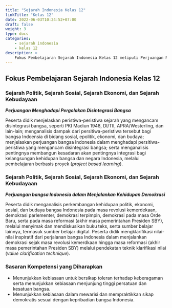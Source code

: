 ```yaml
---
title: "Sejarah Indonesia Kelas 12"
linkTitle: "Kelas 12"
date: 2022-06-03T10:24:52+07:00
draft: false
weight: 3
type: docs
categories:
    - sejarah indonesia
    - kelas 12
description: >
    Fokus Pembelajaran Sejarah Indonesia Kelas 12 meliputi Perjuangan Menghadapi Pergolakan Disintegrasi Bangsa serta Perjuangan bangsa Indonesia dalam Menjalankan Kehidupan Demokrasi
---
```

## Fokus Pembelajaran Sejarah Indonesia Kelas 12

### Sejarah Politik, Sejarah Sosial, Sejarah Ekonomi, dan Sejarah Kebudayaan
***Perjuangan Menghadapi Pergolakan Disintegrasi Bangsa***

Peserta didik menjelaskan peristiwa-peristiwa sejarah yang mengancam disintegrasi bangsa, seperti PKI Madiun 1948, DI/TII, APRA/Westerling, dan lain-lain; menganalisis dampak dari persitiwa-peristiwa tersebut bagi bangsa Indoensia di bidang sosial, epolitik, ekonomi, dan budaya; menjelaskan perjuangan bangsa Indonesia dalam menghadapi persitiwa-peristiwa yang mengancam disintegrasi bangsa; serta menganalisis pentingnya membangun kesadaran akan pentingnya integrasi bagi kelangsungan kehidupan bangsa dan negara Indonesia, melalui pembelajaran berbasis proyek (*project based learning*).

### Sejarah Politik, Sejarah Sosial, Sejarah Ekonomi, dan Sejarah Kebudayaan
***Perjuangan bangsa Indonesia dalam Menjalankan Kehidupan Demokrasi***

Peserta didik menganalisis perkembangan kehidupan politik, ekonomi, sosial, dan budaya bangsa Indonesia pada masa revolusi kemerdekaan, demokrasi parlementer, demokrasi terpimpin, demokrasi pada masa Orde Baru, serta pada masa reformasi (akhir masa pemerintahan Presiden SBY), melalui menyimak dan mendiskusikan buku teks, serta sumber belajar lainnya, termasuk sumber belajar digital. Peserta didik mengklarifikasi nilai-nilai inspiratif dari perjalanan bangsa Indonesia dalam menjalankan demokrasi sejak masa revolusi kemerdkaan hingga masa reformasi (akhir masa pemerintahan Presiden SBY) melalui pendekatan teknik klarifikasi nilai (*value clarification technique*).

### Sasaran Kompetensi yang Diharapkan
- Menunjukkan kebiasaan untuk bersikap toleran terhadap keberagaman serta menunjukkan kebiasaan menjunjung tinggi persatuan dan kesatuan bangsa.
- Menunjukkan kebiasaan dalam mewarisi dan mempraktikkan sikap demokratis sesuai dengan kepribadian bangsa Indonesia.
